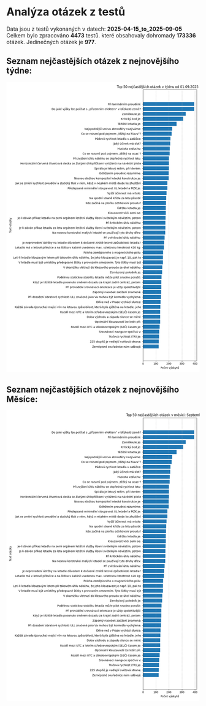 # Analýza otázek z testů
Data jsou z testů vykonaných v datech: **2025-04-15_to_2025-09-05**
Celkem bylo zpracováno **4473** testů.
které obsahovaly dohromady **173336** otázek.
Jedinečných otázek je **977**.

## Seznam nejčastějších otázek z nejnovějšího týdne:
![Top 50 otázek z nejnovějšího týdne](histogram_weeks/top50_questions_2025-35.png)


## Seznam nejčastějších otázek z nejnovějšího Měsíce:

![Top 50 otázek z nejnovějšího týdne](histogram_month/top50_questions_2025-09.png)


